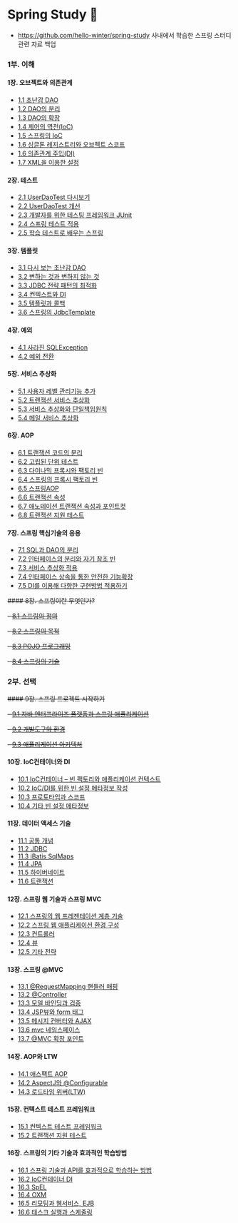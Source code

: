 # Spring Study 🌱
- https://github.com/hello-winter/spring-study
사내에서 학습한 스프링 스터디 관련 자료 백업

### 1부. 이해
#### 1장. 오브젝트와 의존관계
- [1.1 초난감 DAO](./Chapter01/1.1.md)
- [1.2 DAO의 분리](./Chapter01/1.2.md)
- [1.3 DAO의 확장](./Chapter01/1.3.md)
- [1.4 제어의 역전(IoC)](./Chapter01/1.4.md)
- [1.5 스프링의  IoC](./Chapter01/1.5.md)
- [1.6 싱글톤 레지스트리와 오브젝트 스코프](./Chapter01/1.6.md)
- [1.6 의존관계 주입(DI)](./Chapter01/1.6.md)
- [1.7 XML을 이용한 설정](./Chapter01/1.7.md)

#### 2장. 테스트
- [2.1 UserDaoTest 다시보기](./Chapter02/2.1.md)
- [2.2 UserDaoTest 개선](./Chapter02/2.2.md)
- [2.3 개발자를 위한 테스팅 프레임워크 JUnit](./Chapter02/2.3.md)
- [2.4 스프링 테스트 적용](./Chapter02/2.4.md)
- [2.5 학습 테스트로 배우는 스프링](./Chapter02/2.5.md)

#### 3장. 템플릿
- [3.1 다시 보는 초난감 DAO](./Chapter03/3.1.md)
- [3.2 변하는 것과 변하지 않는 것](./Chapter03/3.2.md)
- [3.3 JDBC 전략 패턴의 최적화](./Chapter03/3.3.md)
- [3.4 컨텍스트와 DI](./Chapter03/3.4.md)
- [3.5 템플릿과 콜백](./Chapter03/3.5.md)
- [3.6 스프링의 JdbcTemplate](./Chapter03/3.6.md)

#### 4장. 예외
- [4.1 사라진 SQLException](./Chapter04/4.1.md)
- [4.2 예외 전환](./Chapter04/4.2.md)

#### 5장. 서비스 추상화
- [5.1 사용자 레벨 관리기능 추가](./Chapter05/5.1.md)
- [5.2 트랜잭션 서비스 추상화](./Chapter05/5.2.md)
- [5.3 서비스 추상화와 단일책임원칙](./Chapter05/5.3.md)
- [5.4 메일 서비스 추상화](./Chapter05/5.4.md)

#### 6장. AOP
- [6.1 트랜잭션 코드의 분리](./Chapter06/6.1.md)
- [6.2 고립된 단위 테스트](./Chapter06/6.2.md)
- [6.3 다이나믹 프록시와 팩토리 빈](./Chapter06/6.3.md)
- [6.4 스프링의 프록시 팩토리 빈](./Chapter06/6.4.md)
- [6.5 스프링AOP](./Chapter06/6.5.md)
- [6.6 트랜잭션 속성](./Chapter06/6.6.md)
- [6.7 애노테이션 트랜잭션 속성과 포인트컷](./Chapter06/6.7.md)
- [6.8 트랜잭션 지원 테스트](./Chapter06/6.8.md)

#### 7장. 스프링 핵심기술의 응용
- [7.1 SQL과 DAO의 분리](./Chapter07/7.1.md)
- [7.2 인터페이스의 분리와 자기 참조 빈](./Chapter07/7.2.md)
- [7.3 서비스 추상화 적용](./Chapter07/7.3.md)
- [7.4 인터페이스 상속을 통한 안전한 기능확장](./Chapter07/7.4.md)
- [7.5 DI를 이용해 다향한 구현방법 적용하기](./Chapter07/7.5.md)

~~#### 8장. 스프링이란 무엇인가?~~

~~- [8.1 스프링의 정의](./Chapter08/8.1.md)~~

~~- [8.2 스프링의 목적](./Chapter08/8.2.md)~~

~~- [8.3 POJO 프로그래밍](./Chapter08/8.3.md)~~

~~- [8.4 스프링의 기술](./Chapter08/8.4.md)~~


### 2부. 선택

~~#### 9장. 스프링 프로젝트 시작하기~~

~~- [9.1 자바 엔터프라이즈 플랫폼과 스프링 애플리케이션](./Chapter09/9.1.md)~~

~~- [9.2 개발도구와 환경](./Chapter09/9.2.md)~~

~~- [9.3 애플리케이션 아키텍처](./Chapter09/9.3.md)~~

#### 10장. IoC컨테이너와 DI
- [10.1 IoC컨테이너 – 빈 팩토리와 애플리케이션 컨텍스트](./Chapter10/10.1.md)
- [10.2 IoC/DI를 위한 빈 설정 메타정보 작성](./Chapter10/10.2.md)
- [10.3 프로토타입과 스코프](./Chapter10/10.3.md)
- [10.4 기타 빈 설정 메타정보](./Chapter10/10.4.md)

#### 11장. 데이터 액세스 기술
- [11.1 공통 개념](./Chapter11/11.1.md)
- [11.2 JDBC](./Chapter11/11.2.md)
- [11.3 iBatis SqlMaps](./Chapter11/11.3.md)
- [11.4 JPA](./Chapter11/11.4.md)
- [11.5 하이버네이트](./Chapter11/11.5.md)
- [11.6 트랜잭션](./Chapter11/11.6.md)

#### 12장. 스프링 웹 기술과 스프링 MVC
- [12.1 스프링의 웹 프레젠테이션 계층 기술](./Chapter12/12.1.md)
- [12.2 스프링 웹 애플리케이션 환경 구성](./Chapter12/12.2.md)
- [12.3 컨트롤러](./Chapter12/12.3.md)
- [12.4 뷰](./Chapter12/12.4.md)
- [12.5 기타 전략](./Chapter12/12.5.md)

#### 13장. 스프링 @MVC
- [13.1 @RequestMapping 핸들러 매핑](./Chapter13/13.1.md)
- [13.2 @Controller](./Chapter13/13.2.md)
- [13.3 모델 바인딩과 검증](./Chapter13/13.3.md)
- [13.4 JSP뷰와 form 태그](./Chapter13/13.4.md)
- [13.5 메시지 컨버터와 AJAX](./Chapter13/13.5.md)
- [13.6 mvc 네임스페이스](./Chapter13/13.6.md)
- [13.7 @MVC 확장 포인트](./Chapter13/13.7.md)

#### 14장. AOP와 LTW
- [14.1 애스팩트 AOP](./Chapter14/14.1.md)
- [14.2 AspectJ와 @Configurable](./Chapter14/14.2.md)
- [14.3 로드타임 위버(LTW)](./Chapter14/14.3.md)

#### 15장. 컨텍스트 테스트 프레임워크
- [15.1 컨텍스트 테스트 프레임워크](./Chapter15/15.1.md)
- [15.2 트랜잭션 지원 테스트](./Chapter15/15.2.md)

#### 16장. 스프링의 기타 기술과 효과적인 학습방법
- [16.1 스프링 기술과 API를 효과적으로 학습하는 방법](./Chapter16/16.1.md)
- [16.2 IoC컨테이너 DI](./Chapter16/16.2.md)
- [16.3 SpEL](./Chapter16/16.3.md)
- [16.4 OXM](./Chapter16/16.4.md)
- [16.5 리모팅과 웹서비스, EJB](./Chapter16/16.5.md)
- [16.6 태스크 실행과 스케줄링](./Chapter16/16.6.md)
